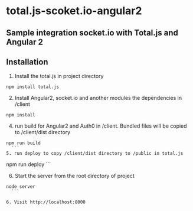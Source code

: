 # total.js-scoket.io-angular2

## Sample integration socket.io with Total.js and Angular 2

## Installation

1. Install the total.js in project directory
  
  ```
npm install total.js
  ```

2. Install Angular2, socket.io and another modules the dependencies in /client 

  ```
npm install
  ```

4. run build for Angular2 and Auth0 in /client. Bundled files will be copied to /client/dist directory 

  ```
  npm run build
    ```
5. run deploy to copy /client/dist directory to /public in total.js 

  ```
  npm run deploy
    ```

6. Start the server from the root directory of project

  ```
  node server
    ```

6. Visit http://localhost:8000